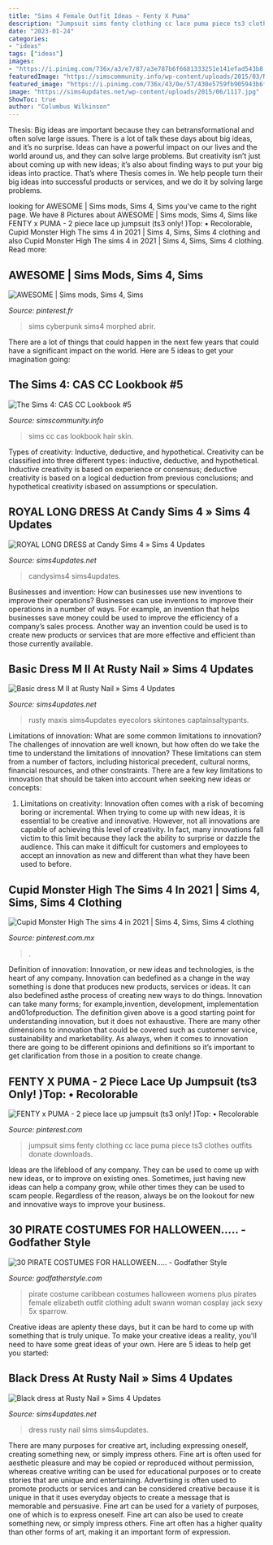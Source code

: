 ```yaml
---
title: "Sims 4 Female Outfit Ideas ~ Fenty X Puma"
description: "Jumpsuit sims fenty clothing cc lace puma piece ts3 clothes outfits donate downloads"
date: "2023-01-24"
categories:
- "ideas"
tags: ["ideas"]
images:
- "https://i.pinimg.com/736x/a3/e7/87/a3e787b6f6681333251e141efad543b8.jpg"
featuredImage: "https://simscommunity.info/wp-content/uploads/2015/03/NEWLOOKBOOK4.jpg"
featured_image: "https://i.pinimg.com/736x/43/0e/57/430e5759fb905943b6f97eefe7be0062.jpg"
image: "https://sims4updates.net/wp-content/uploads/2015/06/1117.jpg"
ShowToc: true
author: "Columbus Wilkinson"
---
```



Thesis: Big ideas are important because they can betransformational and often solve large issues.
There is a lot of talk these days about big ideas, and it’s no surprise. Ideas can have a powerful impact on our lives and the world around us, and they can solve large problems. But creativity isn’t just about coming up with new ideas; it’s also about finding ways to put your big ideas into practice. That’s where Thesis comes in. We help people turn their big ideas into successful products or services, and we do it by solving large problems.

	

		
looking for AWESOME | Sims mods, Sims 4, Sims you've came to the right page. We have 8 Pictures about AWESOME | Sims mods, Sims 4, Sims like FENTY x PUMA - 2 piece lace up jumpsuit (ts3 only! )Top: • Recolorable, Cupid Monster High The sims 4 in 2021 | Sims 4, Sims, Sims 4 clothing and also Cupid Monster High The sims 4 in 2021 | Sims 4, Sims, Sims 4 clothing. Read more:
		
    
## AWESOME | Sims Mods, Sims 4, Sims

<img loading=lazy src="https://i.pinimg.com/736x/a3/e7/87/a3e787b6f6681333251e141efad543b8.jpg" onerror="this.onerror=null;this.src='https://tse2.mm.bing.net/th?id=OIP.nQKlJEpJMSf6jdDAkDBLsAHaKe&amp;pid=15.1';" alt="AWESOME | Sims mods, Sims 4, Sims">

_Source: pinterest.fr_

>sims cyberpunk sims4 morphed abrir. 

	

There are a lot of things that could happen in the next few years that could have a significant impact on the world. Here are 5 ideas to get your imagination going: 

    
## The Sims 4: CAS CC Lookbook #5

<img loading=lazy src="https://simscommunity.info/wp-content/uploads/2015/03/NEWLOOKBOOK4.jpg" onerror="this.onerror=null;this.src='https://tse1.mm.bing.net/th?id=OIP.ONE-KYgSydZwKgCmqbEafQHaGc&amp;pid=15.1';" alt="The Sims 4: CAS CC Lookbook #5">

_Source: simscommunity.info_

>sims cc cas lookbook hair skin. 

	

Types of creativity: Inductive, deductive, and hypothetical.
Creativity can be classified into three different types: inductive, deductive, and hypothetical. Inductive creativity is based on experience or consensus; deductive creativity is based on a logical deduction from previous conclusions; and hypothetical creativity isbased on assumptions or speculation.

    
## ROYAL LONG DRESS At Candy Sims 4 » Sims 4 Updates

<img loading=lazy src="http://sims4updates.net/wp-content/uploads/2020/10/11110-670x893.jpg" onerror="this.onerror=null;this.src='https://tse1.mm.bing.net/th?id=OIP.ls8ha-Ow2F07vg8Ly6bA9wHaJ3&amp;pid=15.1';" alt="ROYAL LONG DRESS at Candy Sims 4 » Sims 4 Updates">

_Source: sims4updates.net_

>candysims4 sims4updates. 

	

Businesses and invention: How can businesses use new inventions to improve their operations?
Businesses can use inventions to improve their operations in a number of ways. For example, an invention that helps businesses save money could be used to improve the efficiency of a company’s sales process. Another way an invention could be used is to create new products or services that are more effective and efficient than those currently available.

    
## Basic Dress M II At Rusty Nail » Sims 4 Updates

<img loading=lazy src="https://sims4updates.net/wp-content/uploads/2015/06/1117.jpg" onerror="this.onerror=null;this.src='https://tse2.mm.bing.net/th?id=OIP.fbnvoDy9mpl_q5nfe2qgQQHaLZ&amp;pid=15.1';" alt="Basic dress M II at Rusty Nail » Sims 4 Updates">

_Source: sims4updates.net_

>rusty maxis sims4updates eyecolors skintones captainsaltypants. 

	

Limitations of innovation: What are some common limitations to innovation?
The challenges of innovation are well known, but how often do we take the time to understand the limitations of innovation? These limitations can stem from a number of factors, including historical precedent, cultural norms, financial resources, and other constraints.
There are a few key limitations to innovation that should be taken into account when seeking new ideas or concepts:

1. Limitations on creativity: Innovation often comes with a risk of becoming boring or incremental. When trying to come up with new ideas, it is essential to be creative and innovative. However, not all innovations are capable of achieving this level of creativity. In fact, many innovations fall victim to this limit because they lack the ability to surprise or dazzle the audience. This can make it difficult for customers and employees to accept an innovation as new and different than what they have been used to before.


    
## Cupid Monster High The Sims 4 In 2021 | Sims 4, Sims, Sims 4 Clothing

<img loading=lazy src="https://i.pinimg.com/736x/43/0e/57/430e5759fb905943b6f97eefe7be0062.jpg" onerror="this.onerror=null;this.src='https://tse3.mm.bing.net/th?id=OIP.-IfD6J90pvB64ZrMbGVnrgHaI8&amp;pid=15.1';" alt="Cupid Monster High The sims 4 in 2021 | Sims 4, Sims, Sims 4 clothing">

_Source: pinterest.com.mx_

>. 

	

Definition of innovation:
Innovation, or new ideas and technologies, is the heart of any company. Innovation can bedefined as a change in the way something is done that produces new products, services or ideas. It can also bedefined asthe process of creating new ways to do things. Innovation can take many forms; for example,invention, development, implementation and01ofproduction.
The definition given above is a good starting point for understanding innovation, but it does not exhaustive. There are many other dimensions to innovation that could be covered such as customer service, sustainability and marketability. As always, when it comes to innovation there are going to be different opinions and definitions so it’s important to get clarification from those in a position to create change.

    
## FENTY X PUMA - 2 Piece Lace Up Jumpsuit (ts3 Only! )Top: • Recolorable

<img loading=lazy src="https://i.pinimg.com/736x/25/75/2a/25752a3a1887f3421cba90f0b5851ad7.jpg" onerror="this.onerror=null;this.src='https://tse3.mm.bing.net/th?id=OIP.i9i8EqZK9P-_NZCKA2-p8wHaLF&amp;pid=15.1';" alt="FENTY x PUMA - 2 piece lace up jumpsuit (ts3 only! )Top: • Recolorable">

_Source: pinterest.com_

>jumpsuit sims fenty clothing cc lace puma piece ts3 clothes outfits donate downloads. 

	

Ideas are the lifeblood of any company. They can be used to come up with new ideas, or to improve on existing ones. Sometimes, just having new ideas can help a company grow, while other times they can be used to scam people. Regardless of the reason, always be on the lookout for new and innovative ways to improve your business.

    
## 30 PIRATE COSTUMES FOR HALLOWEEN..... - Godfather Style

<img loading=lazy src="http://godfatherstyle.com/wp-content/uploads/2016/09/plus-size-womens-caribbean-pirate-costume..jpg" onerror="this.onerror=null;this.src='https://tse1.mm.bing.net/th?id=OIP.we1tighXcpfrQS-RUwZRiQHaKl&amp;pid=15.1';" alt="30 PIRATE COSTUMES FOR HALLOWEEN..... - Godfather Style">

_Source: godfatherstyle.com_

>pirate costume caribbean costumes halloween womens plus pirates female elizabeth outfit clothing adult swann woman cosplay jack sexy 5x sparrow. 

	

Creative ideas are aplenty these days, but it can be hard to come up with something that is truly unique. To make your creative ideas a reality, you'll need to have some great ideas of your own. Here are 5 ideas to help get you started: 

    
## Black Dress At Rusty Nail » Sims 4 Updates

<img loading=lazy src="https://sims4updates.net/wp-content/uploads/2018/01/1344-670x981.jpg" onerror="this.onerror=null;this.src='https://tse3.mm.bing.net/th?id=OIP.kvUyjmCwlBbGy-qm01XVcgHaK2&amp;pid=15.1';" alt="Black dress at Rusty Nail » Sims 4 Updates">

_Source: sims4updates.net_

>dress rusty nail sims sims4updates. 

	

There are many purposes for creative art, including expressing oneself, creating something new, or simply impress others. Fine art is often used for aesthetic pleasure and may be copied or reproduced without permission, whereas creative writing can be used for educational purposes or to create stories that are unique and entertaining. Advertising is often used to promote products or services and can be considered creative because it is unique in that it uses everyday objects to create a message that is memorable and persuasive.
Fine art can be used for a variety of purposes, one of which is to express oneself. Fine art can also be used to create something new, or simply impress others. Fine art often has a higher quality than other forms of art, making it an important form of expression.

